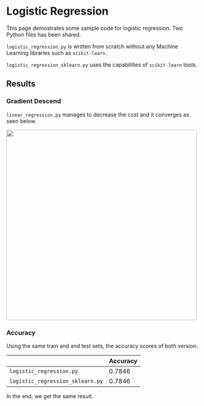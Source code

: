 # Logistic Regression

This page demostrates some sample code for logistic regression. Two Python files has been shared.

`logistic_regression.py` is written from scratch without any Machine Learning libraries such as `scikit-learn`.

`logistic_regression_sklearn.py` uses the capabilities of `scikit-learn` tools.

## Results

### Gradient Descend

`linear_regression.py` manages to decrease the cost and it converges as seen below.

<img src="https://user-images.githubusercontent.com/22200109/210359705-eb296aff-1227-4b6e-9de0-c7f343c12ee8.png" width="500">

### Accuracy

Using the same train and and test sets, the accuracy scores of both version:


|   | Accuracy |
| ------------- | ------------- |
| `logistic_regression.py`  | 0.7846  |
| `logistic_regression_sklearn.py`  | 0.7846  |

In the end, we get the same result.
